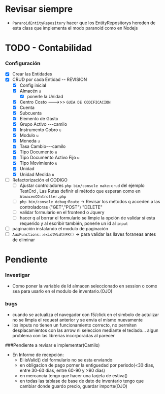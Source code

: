 # Revisar siempre
- `ParanoidEntityRepository` hacer que los EntityRepositorys hereden de esta class que implementa el modo paranoid como en Nodejs
# TODO - Contabilidad
### Configuración
- [x] Crear las Entidades
- [x] CRUD por cada Entidad -- REVISION
    - [x] Config inicial 
    - [x] Almacén `u` 
        - [x] ponerle la Unidad
    - [x] Centro Costo --->>> `GUIA DE CODIFICACION` 
    - [x] Cuenta 
    - [x] Subcuenta
    - [x] Elemento de Gasto 
    - [x] Grupo Activo ---camilo
    - [x] Instrumento Cobro `u`
    - [x] Modulo `u`
    - [x] Moneda `u`    
    - [x] Tasa Cambio---camilo
    - [x] Tipo Documento `u`
    - [x] Tipo Documento Activo Fijo `u`
    - [x] Tipo Movimiento `u`
    - [x] Unidad
    - [x] Unidad Medida `u`
- [ ] Refactorización el CODIGO   
   - [ ] Ajustar controladores `php bin/console make:crud` del ejemplo TestCrd
   , Las Rutas definir el método que esperan  como en `AlmacenCOntroller.php`
   - [ ] `php bin/console debug:Route` -> Revisar los métodos q acceden a las controladoras ("GET","POST") "DELETE"
   - [ ] validar formulario en el frontend o Jquery 
   - [ ] hacer q al borrar el formulario se limpie la opción de 
validar si esta requerido y al escribir también, ponerle un id al
`input`
- [ ]  paginación instalando el modulo de paginación
- [ ]  `AuxFunctions::existWidthFK()` -> para validar las llaves foraneas antes de eliminar
# Pendiente

### Investigar
- Como poner la variable de Id almacen seleccionado en session o como sea para usarlo en el modulo de inventario.(OJO)

### bugs
- cuando se actualiza el navegador con f5/click en el simbolo de actulizar
no se limpia el request anterior y se envia el mismo nuevamente
- los inputs no tienen un funcionamiento correcto, no permiten desplacamientos con las 
arrow ni seleccion mediante el teclado... algun problema con las librerias incorporadas al parecer

###Pendiente a revisar e implementar(Camilo)
- En Informe de recepción:
    - El isValid() del formulario no se esta enviando
    - en obligacion de pago porner la entiguedad por periodo(<30 dias, entre 30-60 dias, entre 60-90 y >90 dias)
    - en mercancia tengo que hacer una tarjeta de estiva()
    - en todas las tablase de base de dato de inventario tengo que cambiar donde guardo precio, guardar importe(OJO)
